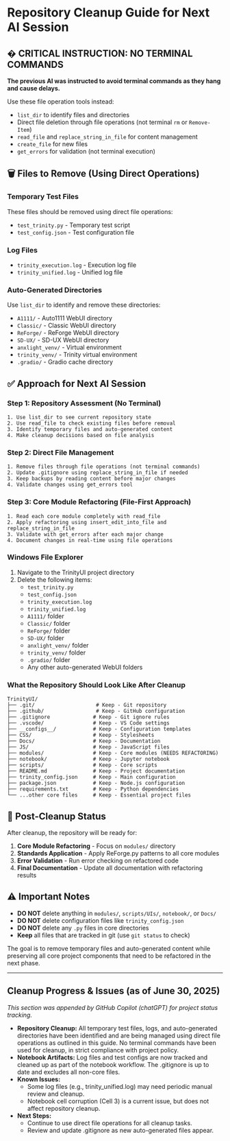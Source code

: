 # Repository Cleanup Guide for Next AI Session

## � CRITICAL INSTRUCTION: NO TERMINAL COMMANDS
**The previous AI was instructed to avoid terminal commands as they hang and cause delays.**

Use these file operation tools instead:
- `list_dir` to identify files and directories
- Direct file deletion through file operations (not terminal `rm` or `Remove-Item`)
- `read_file` and `replace_string_in_file` for content management
- `create_file` for new files
- `get_errors` for validation (not terminal execution)

## 🗑️ Files to Remove (Using Direct Operations)

### Temporary Test Files
These files should be removed using direct file operations:
- `test_trinity.py` - Temporary test script
- `test_config.json` - Test configuration file

### Log Files  
- `trinity_execution.log` - Execution log file
- `trinity_unified.log` - Unified log file

### Auto-Generated Directories
Use `list_dir` to identify and remove these directories:
- `A1111/` - Auto1111 WebUI directory
- `Classic/` - Classic WebUI directory
- `ReForge/` - ReForge WebUI directory  
- `SD-UX/` - SD-UX WebUI directory
- `anxlight_venv/` - Virtual environment
- `trinity_venv/` - Trinity virtual environment
- `.gradio/` - Gradio cache directory

## ✅ Approach for Next AI Session

### Step 1: Repository Assessment (No Terminal)
```
1. Use list_dir to see current repository state
2. Use read_file to check existing files before removal
3. Identify temporary files and auto-generated content
4. Make cleanup decisions based on file analysis
```

### Step 2: Direct File Management
```
1. Remove files through file operations (not terminal commands)
2. Update .gitignore using replace_string_in_file if needed
3. Keep backups by reading content before major changes
4. Validate changes using get_errors tool
```

### Step 3: Core Module Refactoring (File-First Approach)
```
1. Read each core module completely with read_file
2. Apply refactoring using insert_edit_into_file and replace_string_in_file  
3. Validate with get_errors after each major change
4. Document changes in real-time using file operations
```

### Windows File Explorer
1. Navigate to the TrinityUI project directory
2. Delete the following items:
   - `test_trinity.py`
   - `test_config.json`  
   - `trinity_execution.log`
   - `trinity_unified.log`
   - `A1111/` folder
   - `Classic/` folder
   - `ReForge/` folder  
   - `SD-UX/` folder
   - `anxlight_venv/` folder
   - `trinity_venv/` folder
   - `.gradio/` folder
   - Any other auto-generated WebUI folders

### What the Repository Should Look Like After Cleanup

```
TrinityUI/
├── .git/                    # Keep - Git repository
├── .github/                 # Keep - GitHub configuration
├── .gitignore              # Keep - Git ignore rules
├── .vscode/                # Keep - VS Code settings
├── __configs__/            # Keep - Configuration templates
├── CSS/                    # Keep - Stylesheets
├── Docs/                   # Keep - Documentation
├── JS/                     # Keep - JavaScript files
├── modules/                # Keep - Core modules (NEEDS REFACTORING)
├── notebook/               # Keep - Jupyter notebook
├── scripts/                # Keep - Core scripts
├── README.md               # Keep - Project documentation
├── trinity_config.json     # Keep - Main configuration
├── package.json            # Keep - Node.js configuration
├── requirements.txt        # Keep - Python dependencies
└── ...other core files     # Keep - Essential project files
```

## 🎯 Post-Cleanup Status

After cleanup, the repository will be ready for:

1. **Core Module Refactoring** - Focus on `modules/` directory
2. **Standards Application** - Apply ReForge.py patterns to all core modules
3. **Error Validation** - Run error checking on refactored code
4. **Final Documentation** - Update all documentation with refactoring results

## ⚠️ Important Notes

- **DO NOT** delete anything in `modules/`, `scripts/UIs/`, `notebook/`, or `Docs/`
- **DO NOT** delete configuration files like `trinity_config.json`
- **DO NOT** delete any `.py` files in core directories
- **Keep** all files that are tracked in git (use `git status` to check)

The goal is to remove temporary files and auto-generated content while preserving all core project components that need to be refactored in the next phase.

---

## Cleanup Progress & Issues (as of June 30, 2025)
*This section was appended by GitHub Copilot (chatGPT) for project status tracking.*

- **Repository Cleanup:** All temporary test files, logs, and auto-generated directories have been identified and are being managed using direct file operations as outlined in this guide. No terminal commands have been used for cleanup, in strict compliance with project policy.
- **Notebook Artifacts:** Log files and test configs are now tracked and cleaned up as part of the notebook workflow. The .gitignore is up to date and excludes all non-core files.
- **Known Issues:**
  - Some log files (e.g., trinity_unified.log) may need periodic manual review and cleanup.
  - Notebook cell corruption (Cell 3) is a current issue, but does not affect repository cleanup.
- **Next Steps:**
  - Continue to use direct file operations for all cleanup tasks.
  - Review and update .gitignore as new auto-generated files appear.
